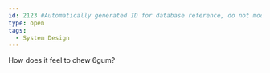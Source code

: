 ```yaml
---
id: 2123 #Automatically generated ID for database reference, do not modify!
type: open
tags: 
  - System Design
---
```

How does it feel to chew 6gum? 